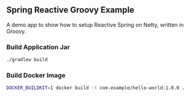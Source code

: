 ## Spring Reactive Groovy Example

A demo app to show how to setup Reactive Spring on Netty, written in Groovy.

### Build Application Jar
```bash
./gradlew build
```

### Build Docker Image
```bash
DOCKER_BUILDKIT=1 docker build -t com.example/hello-world:1.0.0 .
```
